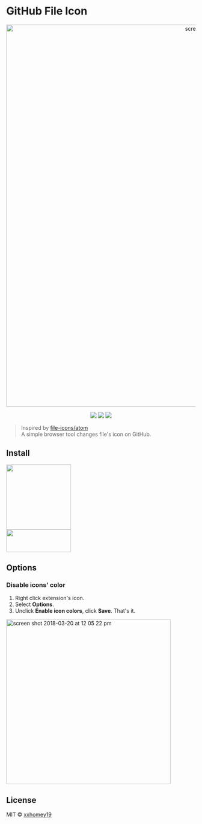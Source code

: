 # GitHub File Icon

<p align=center>
<img width="1013" alt="screen shot" src="https://user-images.githubusercontent.com/12113222/34595351-31adce0a-f212-11e7-860a-c2ada55536c8.png">
</p>
<p align=center>
<a target="_blank" href="https://travis-ci.org/xxhomey19/github-file-icon" title="Build Status"><img src="https://travis-ci.org/xxhomey19/github-file-icon.svg?branch=master"></a>
<a target="_blank" href="https://opensource.org/licenses/MIT" title="License: MIT"><img src="https://img.shields.io/badge/License-MIT-blue.svg"></a>
<a target="_blank" href="http://makeapullrequest.com" title="PRs Welcome"><img src="https://img.shields.io/badge/PRs-welcome-brightgreen.svg"></a>
</p>

> Inspired by [file-icons/atom](https://github.com/file-icons/atom) <br>
> A simple browser tool changes file's icon on GitHub.

## Install

<a href="https://chrome.google.com/webstore/detail/github-file-icon/ficfmibkjjnpogdcfhfokmihanoldbfe">
  <img border="0" src="https://developer.chrome.com/webstore/images/ChromeWebStore_BadgeWBorder_v2_496x150.png" width="172">
</a>
<br/>
<a href="https://addons.mozilla.org/en-US/firefox/addon/github-file-icon/">
<img border="0" src="https://addons.cdn.mozilla.net/static/img/addons-buttons/AMO-button_1.png" width="172" height="60">
</a>

## Options

### Disable icons' color

1. Right click extension's icon.
2. Select **Options**.
3. Unclick **Enable icon colors**, click **Save**. That's it.

<img width="437" alt="screen shot 2018-03-20 at 12 05 22 pm" src="https://user-images.githubusercontent.com/12113222/37635530-097f8a86-2c37-11e8-8e9f-b5007439ace1.png">


## License

MIT © [xxhomey19](https://github.com/xxhomey19)
